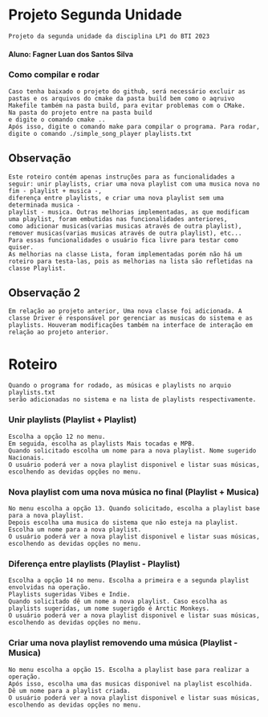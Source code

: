 # Projeto Segunda Unidade
    Projeto da segunda unidade da disciplina LP1 do BTI 2023

#### Aluno: Fagner Luan dos Santos Silva

### Como compilar e rodar
    Caso tenha baixado o projeto do github, será necessário excluir as pastas e os arquivos do cmake da pasta build bem como o aqruivo Makefile também na pasta build, para evitar problemas com o CMake.
    Na pasta do projeto entre na pasta build
    e digite o comando cmake ..
    Após isso, digite o comando make para compilar o programa. Para rodar, 
    digite o comando ./simple_song_player playlists.txt

## Observação
    Este roteiro contém apenas instruções para as funcionalidades a seguir: unir playlists, criar uma nova playlist com uma musica nova no fim - playlist + musica -, 
    diferença entre playlists, e criar uma nova playlist sem uma determinada musica -
    playlist - musica. Outras melhorias implementadas, as que modificam uma playlist, foram embutidas nas funcionalidades anteriores,
    como adicionar musicas(varias musicas através de outra playlist), remover musicas(varias musicas através de outra playlist), etc...
    Para essas funcionalidades o usuário fica livre para testar como quiser.
    As melhorias na classe Lista, foram implementadas porém não há um roteiro para testa-las, pois as melhorias na lista são refletidas na classe Playlist.

## Observação 2
    Em relação ao projeto anterior, Uma nova classe foi adicionada. A classe Driver é responsável por gerenciar as musicas do sistema e as playlists. Houveram modificações também na interface de interação em relação ao projeto anterior.


# Roteiro
    Quando o programa for rodado, as músicas e playlists no arquio playlists.txt
    serão adicionadas no sistema e na lista de playlists respectivamente.

### Unir playlists (Playlist + Playlist)
    Escolha a opção 12 no menu.
    Em seguida, escolha as playlists Mais tocadas e MPB.
    Quando solicitado escolha um nome para a nova playlist. Nome sugerido Nacionais.
    O usuário poderá ver a nova playlist disponivel e listar suas músicas, escolhendo as devidas opções no menu.

### Nova playlist com uma nova música no final (Playlist + Musica)
    No menu escolha a opção 13. Quando solicitado, escolha a playlist base para a nova playlist.
    Depois escolha uma musica do sistema que não esteja na playlist.
    Escolha um nome para a nova playlist.
    O usuário poderá ver a nova playlist disponivel e listar suas músicas, escolhendo as devidas opções no menu.

### Diferença entre playlists (Playlist - Playlist)
    Escolha a opção 14 no menu. Escolha a primeira e a segunda playlist envolvidas na operação.
    Playlists sugeridas Vibes e Indie.
    Quando solicitado dê um nome a nova playlist. Caso escolha as playlists sugeridas, um nome sugerigdo é Arctic Monkeys.
    O usuário poderá ver a nova playlist disponivel e listar suas músicas, escolhendo as devidas opções no menu.

### Criar uma nova playlist removendo uma música (Playlist - Musica)
    No menu escolha a opção 15. Escolha a playlist base para realizar a operação.
    Após isso, escolha uma das musicas disponivel na playlist escolhida.
    Dê um nome para a playlist criada.
    O usuário poderá ver a nova playlist disponivel e listar suas músicas, escolhendo as devidas opções no menu.
